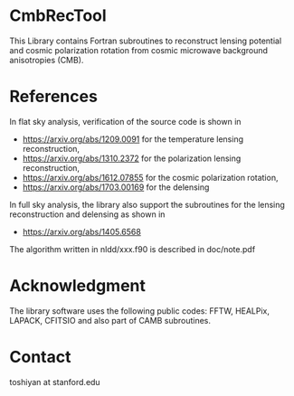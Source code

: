 # CmbRecTool

This Library contains Fortran subroutines to reconstruct lensing potential and cosmic polarization rotation 
from cosmic microwave background anisotropies (CMB). 

# References

In flat sky analysis, verification of the source code is shown in 

  - https://arxiv.org/abs/1209.0091 for the temperature lensing reconstruction, 
  - https://arxiv.org/abs/1310.2372 for the polarization lensing reconstruction, 
  - https://arxiv.org/abs/1612.07855 for the cosmic polarization rotation, 
  - https://arxiv.org/abs/1703.00169 for the delensing

In full sky analysis, the library also support the subroutines for the lensing reconstruction and delensing as shown in 

  - https://arxiv.org/abs/1405.6568
  

The algorithm written in nldd/xxx.f90 is described in doc/note.pdf


# Acknowledgment

The library software uses the following public codes: FFTW, HEALPix, LAPACK, CFITSIO and also part of CAMB subroutines. 

# Contact

  toshiyan at stanford.edu


